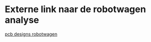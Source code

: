 # Externe link naar de robotwagen analyse

[pcb designs robotwagen](https://singhtar.github.io/pcb-designs-Robotwagen/#/)
